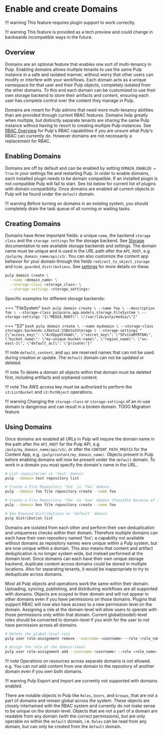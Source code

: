 # Enable and create Domains

!!! warning
    This feature requires plugin support to work correctly.

!!! warning
    This feature is provided as a tech preview and could change in backwards incompatible
    ways in the future.

## Overview

Domains are an optional feature that enables one sort of multi-tenancy in Pulp.
Enabling domains allows multiple tenants to use the same Pulp instance in a safe and isolated manner,
without worry that other users can modify or interfere with your workflows.
Each domain acts as a unique namespace for that user and their Pulp objects, completely isolated from the other domains.
To this end each domain can be customized to use their own storage backend to store their artifacts and content,
ensuring each user has complete control over the content they manage in Pulp.

Domains are meant for Pulp admins that need more multi-tenancy abilities than are provided through current RBAC features.
Domains help greatly when multiple, but distinctly separate tenants are sharing the same Pulp instance without having to resort to creating multiple Pulp instances.
See [RBAC Overview] for Pulp's RBAC capabilities if you are unsure what Pulp's RBAC can currently do.
However domains are not necessarily a replacement for RBAC.

## Enabling Domains

Domains are off by default and can be enabled by setting `DOMAIN_ENABLED = True` in your settings file and restarting Pulp.
In order to enable domains, each installed plugin needs to be domain compatible.
If an installed plugin is not compatible Pulp will fail to start.
See list below for current list of plugins with domain compatibility.
Once domains are enabled all current objects in Pulp will be found under the `default` domain.

!!! warning
    Before turning on domains in an existing system, you should completely drain the task queue of all running or waiting tasks.

## Creating Domains

Domains have three important fields:
a unique `name`, the backend `storage class` and the `storage settings` for the storage backend.
See [Storage] documentation to see available storage backends and settings.
The domain name must be unique and is used in the URL path after the `API_ROOT`, e.g. `/pulp/my_domain_name/api/v3/`.
You can also customize the content app behavior for your domain through the fields `redirect_to_object_storage` and `hide_guarded_distributions`.
See [settings] for more details on these.

```bash
pulp domain create \
  --name <domain_name> \
  --storage-class <storage_class> \
  --storage-settings <storage_settings>
```

Specific examples for different storage backends:

=== "FileSystem"
    ```bash
    pulp domain create \
      --name foo \
      --description foo \
      --storage-class pulpcore.app.models.storage.FileSystem \
      --storage-settings "{\"MEDIA_ROOT\": \"/var/lib/pulp/media/\"}"
    ```

=== "S3"
    ```bash
    pulp domain create \
      --name mydomain \
      --storage-class storages.backends.s3boto3.S3Boto3Storage \
      --storage-settings "{\"access_key\": \"AcVDppUlVkA6\", \"secret_key\": \"SFviCmMfRT6N\", \"bucket_name\": \"my-unique-bucket-name\", \"region_name\": \"us-east-1\", \"default_acl\": \"private\"}"
    ```

!!! note
    `default`, `content`, and `api` are reserved names that can not be used during creation or update.
    The `default` domain can not be updated or deleted.


!!! note
    To delete a domain all objects within that domain must be deleted first,
    including artifacts and orphaned content.


!!! note
    The AWS access key must be authorized to perform the `s3:ListBucket` and `s3:PutObject` operations.


!!! warning
    Changing the `storage-class` or `storage-settings` of an in-use domain is dangerous and can result in a broken domain.
    TODO Migration feature

## Using Domains

Once domains are enabled all URLs in Pulp will require the domain name in the path after the `API_ROOT` for the Pulp API,
e.g. `/pulp/my_domain_name/api/v3/`, or after the `CONTENT_PATH_PREFIX` for the Content App, e.g. `/pulp/content/my_domain_name/`.
Objects present in Pulp before enabling domains will now be present under the `default` domain.
To work in a domain you must specify the domain's name in the URL.

```bash
# List repositories in 'test' domain
pulp --domain test repository list

# Create a File Repository 'foo' in 'foo' domain
pulp --domain foo file repository create --name foo

# Create a File Repository 'foo' in 'boo' domain (Possible because of separate domains)
pulp --domain boo file repository create --name foo

# See Exposed Distributions in 'default' domain
pulp distribution list
```

Domains are isolated from each other and perform their own deduplication and uniqueness checks within their domain.
Therefore multiple domains can each have their own repository named 'foo';
a capability not available without domains as repository names were unique within a Pulp system, but are now unique within a domain.
This also means that content and artifact deduplication is no longer system wide, but instead performed at the domain level.
Since domains can each have their own unique storage backend, duplicate content across domains could be stored in multiple locations.
Also for separating tenants, it would be inappropriate to try to deduplicate across domains.

Most all Pulp objects and operations work the same within their domain.
Uploading, syncing, publishing, and distributing workflows are all supported with domains.
Objects are scoped to their domain and will not appear in other domains even if you have permissions on those domains.
Plugins that support RBAC will now also have access to a new permission level on the domain.
Assigning a role at the domain-level will allow users to operate with those permissions only within that domain.
Current global(model)-level roles should be converted to domain-level if you wish for the user to not have permission across all domains.

```bash
# Delete the global-level role
pulp user role-assignment remove --username <username> --role <role_name> --object ""

# Assign the role at the domain-level
pulp user role-assignment add --username <username> --role <role_name> --domain <domain_href>
```

!!! note
    Operations on resources across separate domains is not allowed.
    e.g. You can not add content from one domain to the repository of another domain even if you own both domains.


!!! warning
    Pulp Export and Import are currently not supported with domains enabled.


There are notable objects in Pulp like `Roles`, `Users`, and `Groups`, that are not a part of domains and remain global across the system.
These objects are closely intertwined with the RBAC system and currently do not make sense to be unique on the domain level.
Objects that are not a part of a domain are readable from any domain (with the correct permissions),
but are only operable on within the `default` domain, i.e. `Roles` can be read from any domain, but can only be created from the `default` domain.

[RBAC Overview]: site:pulpcore/docs/dev/learn/rbac/
[settings]: site:pulpcore/docs/admin/reference/settings/
[Storage]: site:pulpcore/docs/admin/guides/configure-pulp/configure-storages/
